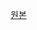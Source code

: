 [원본](chrome-extension://hmigninkgibhdckiaphhmbgcghochdjc/pdfjs/web/viewer.html?file=https%3A%2F%2Farxiv.org%2Fpdf%2F1809.10486.pdf)
